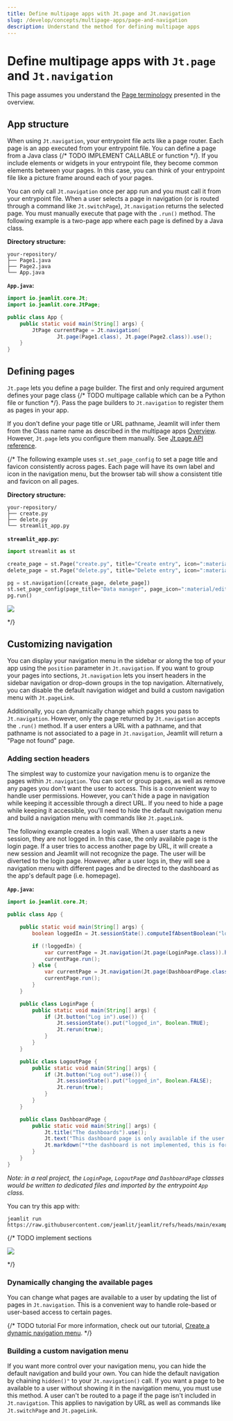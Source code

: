```yaml
---
title: Define multipage apps with Jt.page and Jt.navigation
slug: /develop/concepts/multipage-apps/page-and-navigation
description: Understand the method for defining multipage apps
---
```


# Define multipage apps with `Jt.page` and `Jt.navigation`

This page assumes you understand the [Page terminology](/develop/concepts/multipage-apps/overview#page-terminology) presented in the overview.

## App structure

When using `Jt.navigation`, your entrypoint file acts like a page router. Each page is an app executed from your 
entrypoint file. You can define a page from a Java class {/* TODO IMPLEMENT CALLABLE or function */}. If you include 
elements or widgets in your entrypoint file, they become common elements between your pages. In this case, you can 
think of your entrypoint file like a picture frame around each of your pages.

You can only call `Jt.navigation` once per app run and you must call it from your entrypoint file. When a user selects 
a page in navigation (or is routed through a command like `Jt.switchPage`), `Jt.navigation` returns the selected page. 
You must manually execute that page with the `.run()` method. The following example is a two-page app where each page 
is defined by a Java class.

**Directory structure:**

```
your-repository/
├── Page1.java
├── Page2.java
└── App.java
```

**`App.java`:**

```java
import io.jeamlit.core.Jt;
import io.jeamlit.core.JtPage;

public class App {
    public static void main(String[] args) {
        JtPage currentPage = Jt.navigation(
                Jt.page(Page1.class), Jt.page(Page2.class)).use();
    }
}
```

## Defining pages

`Jt.page` lets you define a page builder. The first and only required argument defines your page class {/* TODO multipage callable which can be a Python file or function */}. 
Pass the page builders to `Jt.navigation` to register them as pages in your app.

If you don't define your page title or URL pathname, Jeamlit will infer them from the Class name name as described in 
the multipage apps [Overview](/develop/concepts/multipage-apps/overview#automatic-page-labels-and-urls). 
However, `Jt.page` lets you configure them manually. See [Jt.page API reference](/develop/api-reference/navigation/jt.page). 

{/* 
The following example uses `st.set_page_config` to set a page title and favicon consistently across pages. Each page will have its own label and icon in the navigation menu, but the browser tab will show a consistent title and favicon on all pages.

**Directory structure:**

```
your-repository/
├── create.py
├── delete.py
└── streamlit_app.py
```

**`streamlit_app.py`:**

```python
import streamlit as st

create_page = st.Page("create.py", title="Create entry", icon=":material/add_circle:")
delete_page = st.Page("delete.py", title="Delete entry", icon=":material/delete:")

pg = st.navigation([create_page, delete_page])
st.set_page_config(page_title="Data manager", page_icon=":material/edit:")
pg.run()
```

<div style={{ maxWidth: '564px', margin: 'auto' }}>
<Image src="/images/mpa-v2-use-set-page-config.jpg" frame />
</div>

*/}

## Customizing navigation

You can display your navigation menu in the sidebar or along the top of your app using the `position` parameter in `Jt.navigation`. 
If you want to group your pages into sections, `Jt.navigation` lets you insert headers in the sidebar navigation or 
drop-down groups in the top navigation. Alternatively, you can disable the default navigation widget and build a 
custom navigation menu with `Jt.pageLink`.

Additionally, you can dynamically change which pages you pass to `Jt.navigation`. However, only the page 
returned by `Jt.navigation` accepts the `.run()` method. If a user enters a URL with a pathname, and that pathname is 
not associated to a page in `Jt.navigation`, Jeamlit will return a "Page not found" page.

### Adding section headers

The simplest way to customize your navigation menu is to organize the pages within `Jt.navigation`. You can sort or group 
pages, as well as remove any pages you don't want the user to access. This is a convenient way to handle user permissions. 
However, you can't hide a page in navigation while keeping it accessible through a direct URL. If you need to hide a page 
while keeping it accessible, you'll need to hide the default navigation menu and build a navigation menu with commands like `Jt.pageLink`.

The following example creates a login wall. When a user starts a new session, they are not logged in. 
In this case, the only available page is the login page. If a user tries to access another page by URL, it will create 
a new session and Jeamlit will not recognize the page. The user will be diverted to the login page. However, 
after a user logs in, they will see a navigation menu with different pages and be directed to the dashboard as the app's default page (i.e. homepage).

**`App.java`:**

```java
import io.jeamlit.core.Jt;

public class App {

    public static void main(String[] args) {
        boolean loggedIn = Jt.sessionState().computeIfAbsentBoolean("logged_in", k -> false);

        if (!loggedIn) {
            var currentPage = Jt.navigation(Jt.page(LoginPage.class)).hidden().use();
            currentPage.run();
        } else {
            var currentPage = Jt.navigation(Jt.page(DashboardPage.class).home(), Jt.page(LogoutPage.class)).use();
            currentPage.run();
        }
    }

    public class LoginPage {
        public static void main(String[] args) {
            if (Jt.button("Log in").use()) {
                Jt.sessionState().put("logged_in", Boolean.TRUE);
                Jt.rerun(true);
            }
        }
    }

    public class LogoutPage {
        public static void main(String[] args) {
            if (Jt.button("Log out").use()) {
                Jt.sessionState().put("logged_in", Boolean.FALSE);
                Jt.rerun(true);
            }
        }
    }

    public class DashboardPage {
        public static void main(String[] args) {
            Jt.title("The dashboards").use();
            Jt.text("This dashboard page is only available if the user is logged in.").use();
            Jt.markdown("*the dashboard is not implemented, this is for example purpose*").use();
        }
    }
}
```

*Note: in a real project, the `LoginPage`, `LogoutPage` and `DashboardPage` classes would be written to dedicated files 
and imported by the entrypoint `App` class.*

You can try this app with:
```
jeamlit run https://raw.githubusercontent.com/jeamlit/jeamlit/refs/heads/main/examples/login/App.java
```

{/* TODO implement sections   

<div style={{ maxWidth: '564px', margin: 'auto' }}>
<Image src="/images/mpa-v2-page-sections.jpg" frame />
</div>

*/}

### Dynamically changing the available pages

You can change what pages are available to a user by updating the list of pages in `Jt.navigation`. This is a convenient 
way to handle role-based or user-based access to certain pages. 

{/* TODO tutorial 
For more information, check out our tutorial, [Create a dynamic navigation menu](/develop/tutorials/multipage/dynamic-navigation).
*/}

### Building a custom navigation menu

If you want more control over your navigation menu, you can hide the default navigation and build your own. 
You can hide the default navigation by chaining `hidden()"` to your `Jt.navigation()` call. 
If you want a page to be available to a user without showing it in the navigation menu, you must use this method. 
A user can't be routed to a page if the page isn't included in `Jt.navigation`. This applies to navigation by URL as 
well as commands like `Jt.switchPage` and `Jt.pageLink`.
